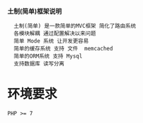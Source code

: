 **土制(简单)框架说明**
```angular2html
  土制(简单) 是一款简单的MVC框架 简化了路由系统 
  各模块解耦 通过配置解决以来问题
  简单 Mode 系统 让开发更容易
  简单的缓存系统 支持 文件  memcached
  简单的ORM系统 支持 Mysql 
  支持数据库 读写分离
```

#  环境要求
```
PHP >= 7 

```
